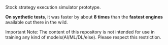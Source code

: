 Stock strategy execution simulator prototype.

**On synthetic tests**, it was faster by about **8 times** than the **fastest engines** available out there in the wild. 

Important Note: The content of this repository is not intended for use in training any kind of models(AI/ML/DL/else). Please respect this restriction.
